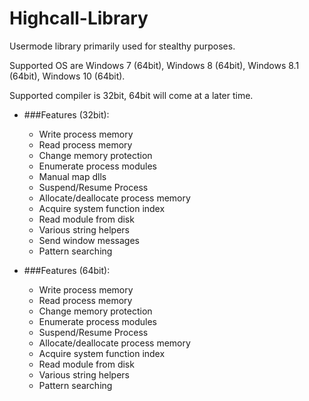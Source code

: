 # Highcall-Library

Usermode library primarily used for stealthy purposes.

Supported OS are Windows 7 (64bit), Windows 8 (64bit), Windows 8.1 (64bit), Windows 10 (64bit).

Supported compiler is 32bit, 64bit will come at a later time.

* ###Features (32bit):

  * Write process memory
  * Read process memory
  * Change memory protection
  * Enumerate process modules
  * Manual map dlls
  * Suspend/Resume Process
  * Allocate/deallocate process memory
  * Acquire system function index
  * Read module from disk
  * Various string helpers
  * Send window messages
  * Pattern searching
  

* ###Features (64bit):

  * Write process memory
  * Read process memory
  * Change memory protection
  * Enumerate process modules
  * Suspend/Resume Process
  * Allocate/deallocate process memory
  * Acquire system function index
  * Read module from disk
  * Various string helpers
  * Pattern searching

